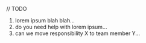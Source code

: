 // TODO
1. lorem ipsum blah blah...
2. do you need help with lorem ipsum...
3. can we move responsibility X to team member Y...

